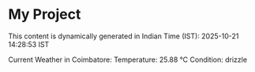 # My Project

This content is dynamically generated in Indian Time (IST): 2025-10-21 14:28:53 IST


Current Weather in Coimbatore:
Temperature: 25.88 °C
Condition: drizzle
